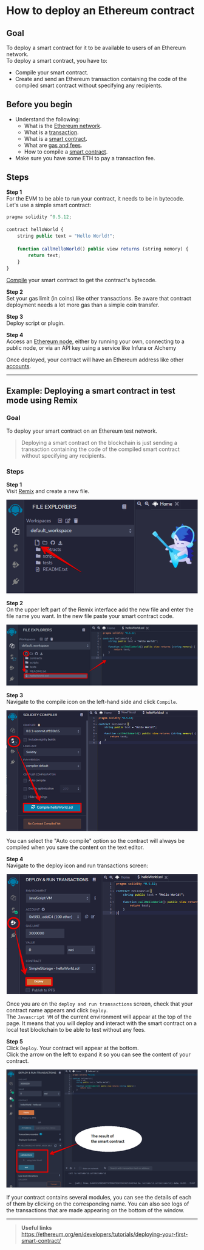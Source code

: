 # How to deploy an Ethereum contract

## Goal
To deploy a smart contract for it to be available to users of an Ethereum network.  
To deploy a smart contract, you have to:
* Compile your smart contract.
* Create and send an Ethereum transaction containing the code of the compiled smart contract without specifying any recipients.

## Before you begin
* Understand the following:
  * What is the [Ethereum network](https://ethereum.org/en/developers/docs/networks/).
  * What is a [transaction](https://ethereum.org/en/developers/docs/transactions/).
  * What is a [smart contract](https://ethereum.org/en/developers/docs/smart-contracts/anatomy/).
  * What are [gas and fees](https://ethereum.org/en/developers/docs/gas/).
  * How to compile a [smart contract](https://ethereum.org/en/developers/docs/smart-contracts/compiling/).
* Make sure you have some ETH to pay a transaction fee.

## Steps

**Step 1**  
For the EVM to be able to run your contract, it needs to be in bytecode.
Let's use a simple smart contract:  
```js
pragma solidity ^0.5.12;

contract helloWorld {
    string public text = "Hello World!";

    function callHelloWorld() public view returns (string memory) {
        return text;
    }
}
```  
[Compile](https://ethereum.org/en/developers/docs/smart-contracts/compiling/) your smart contract to get the contract's bytecode.


**Step 2**  
Set your gas limit (in coins) like other transactions.
Be aware that contract deployment needs a lot more gas than a simple coin transfer.

**Step 3**  
Deploy script or plugin.

**Step 4**  
Access an [Ethereum node](https://ethereum.org/en/developers/docs/nodes-and-clients/), either by running your own, connecting to a public node, or via an API key using a service like Infura or Alchemy

Once deployed, your contract will have an Ethereum address like other [accounts](https://ethereum.org/en/developers/docs/accounts/).  

----  

## Example: Deploying a smart contract in test mode using Remix

### Goal
To deploy your smart contract on an Ethereum test network.  

> Deploying a smart contract on the blockchain is just sending a transaction containing the code of the compiled smart contract without specifying any recipients.

### Steps
**Step 1**  
Visit [Remix](https://remix.ethereum.org/) and create a new file.  

<div class='neon-img-width-300' style={{textAlign: 'center'}}>

![](./images/depl-contr-1.png)

</div>

**Step 2**  
On the upper left part of the Remix interface add the new file and enter the file name you want. In the new file paste your smart contract code.  

<div class='neon-img-width-600' style={{textAlign: 'center'}}>

![](./images/depl-contr-2.png)

</div>

**Step 3**  
Navigate to the compile icon on the left-hand side and click `Compile`.  

<div class='neon-img-width-600' style={{textAlign: 'center'}}>

![](./images/depl-contr-3.png)

</div>


You can select the "Auto compile" option so the contract will always be compiled when you save the content on the text editor.

**Step 4**  
Navigate to the deploy icon and run transactions screen:

<div class='neon-img-width-600' style={{textAlign: 'center'}}>

![](./images/depl-contr-4.png)

</div>

Once you are on the `deploy and run transactions` screen, check that your contract name appears and click `Deploy`.  
The `Javascript VM` of the current environment will appear at the top of the page. It means that you will deploy and interact with the smart contract on a local test blockchain to be able to test without any fees.  

**Step 5**  
Click `Deploy`. Your contract will appear at the bottom.  
Click the arrow on the left to expand it so you can see the content of your contract.  

<div class='neon-img-width-600' style={{textAlign: 'center'}}>

![](./images/depl-contr-5.png)

</div>

If your contract contains several modules, you can see the details of each of them by clicking on the corresponding name. You can also see logs of the transactions that are made appearing on the bottom of the window.  

----  

> **Useful links**  
> https://ethereum.org/en/developers/tutorials/deploying-your-first-smart-contract/




